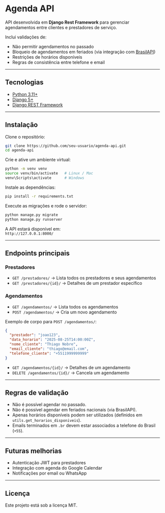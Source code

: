 #  Agenda API  

API desenvolvida em **Django Rest Framework** para gerenciar agendamentos entre clientes e prestadores de serviço.  

Inclui validações de:  
-  Não permitir agendamentos no passado  
-  Bloqueio de agendamentos em feriados (via integração com [BrasilAPI](https://brasilapi.com.br/))  
-  Restrições de horários disponíveis  
-  Regras de consistência entre telefone e email  

---

##  Tecnologias  
- [Python 3.11+](https://www.python.org/)  
- [Django 5+](https://www.djangoproject.com/)  
- [Django REST Framework](https://www.django-rest-framework.org/)  

---

##  Instalação  

Clone o repositório:  
```bash
git clone https://github.com/seu-usuario/agenda-api.git
cd agenda-api
```

Crie e ative um ambiente virtual:  
```bash
python -m venv venv
source venv/bin/activate   # Linux / Mac
venv\Scripts\activate      # Windows
```

Instale as dependências:  
```bash
pip install -r requirements.txt
```

Execute as migrações e rode o servidor:  
```bash
python manage.py migrate
python manage.py runserver
```

A API estará disponível em:  
 `http://127.0.0.1:8000/`  

---

##  Endpoints principais  

###  Prestadores  
- `GET /prestadores/` → Lista todos os prestadores e seus agendamentos  
- `GET /prestadores/{id}/` → Detalhes de um prestador específico  

###  Agendamentos  
- `GET /agendamentos/` → Lista todos os agendamentos  
- `POST /agendamentos/` → Cria um novo agendamento  

Exemplo de corpo para `POST /agendamentos/`:  
```json
{
  "prestador": "joao123",
  "data_horario": "2025-08-25T14:00:00Z",
  "nome_cliente": "Thiago Nobre",
  "email_cliente": "thiago@email.com",
  "telefone_cliente": "+5511999999999"
}
```

- `GET /agendamentos/{id}/` → Detalhes de um agendamento  
- `DELETE /agendamentos/{id}/` → Cancela um agendamento  

---

##  Regras de validação  
- Não é possível agendar no passado.  
- Não é possível agendar em feriados nacionais (via BrasilAPI).  
- Apenas horários disponíveis podem ser utilizados (definidos em `utils.get_horarios_disponiveis`).  
- Emails terminados em `.br` devem estar associados a telefone do Brasil (`+55`).  

---

##  Futuras melhorias  
- Autenticação JWT para prestadores  
- Integração com agenda do Google Calendar  
- Notificações por email ou WhatsApp  

---

##  Licença  
Este projeto está sob a licença MIT.  
